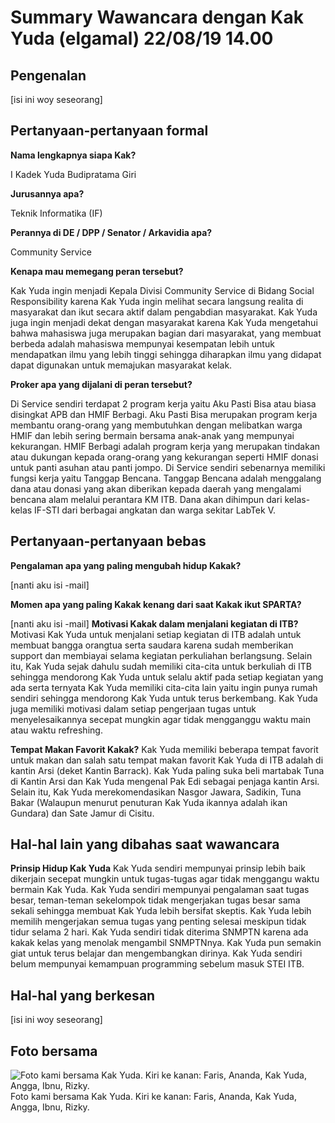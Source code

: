 # Summary Wawancara dengan Kak Yuda (elgamal) 22/08/19 14.00

## Pengenalan

[isi ini woy seseorang]

## Pertanyaan-pertanyaan formal

**Nama lengkapnya siapa Kak?**

I Kadek Yuda Budipratama Giri

**Jurusannya apa?**

Teknik Informatika (IF)

**Perannya di DE / DPP / Senator / Arkavidia apa?**

Community Service

**Kenapa mau memegang peran tersebut?**

Kak Yuda ingin menjadi Kepala Divisi Community Service di Bidang Social Responsibility karena Kak Yuda ingin melihat secara langsung realita di masyarakat dan ikut secara aktif dalam pengabdian masyarakat. Kak Yuda juga ingin menjadi dekat dengan masyarakat karena Kak Yuda mengetahui bahwa mahasiswa juga merupakan bagian dari masyarakat, yang membuat berbeda adalah mahasiswa mempunyai kesempatan lebih untuk mendapatkan ilmu yang lebih tinggi sehingga diharapkan ilmu yang didapat dapat digunakan untuk memajukan masyarakat kelak.  

**Proker apa yang dijalani di peran tersebut?**

Di Service sendiri terdapat 2 program kerja yaitu Aku Pasti Bisa atau biasa disingkat APB dan HMIF Berbagi. Aku Pasti Bisa merupakan program kerja membantu orang-orang yang membutuhkan dengan melibatkan warga HMIF dan lebih sering bermain bersama anak-anak yang mempunyai kekurangan. HMIF Berbagi adalah program kerja yang merupakan tindakan atau dukungan kepada orang-orang yang kekurangan seperti HMIF donasi untuk panti asuhan atau panti jompo. Di Service sendiri sebenarnya memiliki fungsi kerja yaitu Tanggap Bencana. Tanggap Bencana adalah menggalang dana atau donasi yang akan diberikan kepada daerah yang mengalami bencana alam melalui perantara KM ITB. Dana akan dihimpun dari kelas-kelas IF-STI dari berbagai angkatan dan warga sekitar LabTek V. 

## Pertanyaan-pertanyaan bebas

**Pengalaman apa yang paling mengubah hidup Kakak?**

[nanti aku isi -mail]

**Momen apa yang paling Kakak kenang dari saat Kakak ikut SPARTA?**

[nanti aku isi -mail]
**Motivasi Kakak dalam menjalani kegiatan di ITB?**
Motivasi Kak Yuda untuk menjalani setiap kegiatan di ITB adalah untuk membuat bangga orangtua serta saudara karena sudah memberikan support dan membiayai selama kegiatan perkuliahan berlangsung. Selain itu, Kak Yuda sejak dahulu sudah memiliki cita-cita untuk berkuliah di ITB sehingga mendorong Kak Yuda untuk selalu aktif pada setiap kegiatan yang ada serta ternyata Kak Yuda memiliki cita-cita lain yaitu ingin punya rumah sendiri sehingga mendorong Kak Yuda untuk terus berkembang. Kak Yuda juga memiliki motivasi dalam setiap pengerjaan tugas untuk menyelesaikannya secepat mungkin agar tidak mengganggu waktu main atau waktu refreshing.

**Tempat Makan Favorit Kakak?**
Kak Yuda memiliki beberapa tempat favorit untuk makan dan salah satu tempat makan favorit Kak Yuda di ITB adalah di kantin Arsi (deket Kantin Barrack). Kak Yuda paling suka beli martabak Tuna di Kantin Arsi dan Kak Yuda mengenal Pak Edi sebagai penjaga kantin Arsi. Selain itu, Kak Yuda merekomendasikan Nasgor Jawara, Sadikin, Tuna Bakar (Walaupun menurut penuturan Kak Yuda ikannya adalah ikan Gundara) dan Sate Jamur di Cisitu.
## Hal-hal lain yang dibahas saat wawancara

**Prinsip Hidup Kak Yuda**
Kak Yuda sendiri mempunyai prinsip lebih baik dikerjain secepat mungkin untuk tugas-tugas agar tidak menggangu waktu bermain Kak Yuda. Kak Yuda sendiri mempunyai pengalaman saat tugas besar, teman-teman sekelompok tidak mengerjakan tugas besar sama sekali sehingga membuat Kak Yuda lebih bersifat skeptis. Kak Yuda lebih memilih mengerjakan semua tugas yang penting selesai meskipun tidak tidur selama 2 hari. Kak Yuda sendiri tidak diterima SNMPTN karena ada kakak kelas yang menolak mengambil SNMPTNnya. Kak Yuda pun semakin giat untuk terus belajar dan mengembangkan dirinya. Kak Yuda sendiri belum mempunyai kemampuan programming sebelum masuk STEI ITB.


## Hal-hal yang berkesan

[isi ini woy seseorang]

## Foto bersama
![Foto kami bersama Kak Yuda. Kiri ke kanan: Faris, Ananda, Kak Yuda, Angga, Ibnu, Rizky.](https://github.com/ozer0532/TugasWawancaraDaemon/raw/master/13516115/16518014-16518077-16518105-16518253-16518346.jpg)
Foto kami bersama Kak Yuda. Kiri ke kanan: Faris, Ananda, Kak Yuda, Angga, Ibnu, Rizky.
